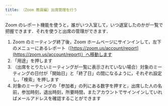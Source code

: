 ```yaml
---
title: （Zoom 教員編）出席管理を行う
---
```


Zoom のレポート機能を使うと，誰がいつ入室して，いつ退室したのかが一覧で把握できます．それを使うと出席の管理ができます．  
1. Zoom のミーティング終了後，Zoom ホームページにサインインして，左下のメニューにあるレポート（[https://zoom.us/account/report](https://zoom.us/account/report)）へ移動します
2. 「用途」を押します
3. （出席をとりたいミーティングが一覧に表示されていない場合）対象のミーティングの日付が「開始日」と「終了日」の間になるように，それぞれ設定し，「検索」を押します
4. 対象のミーティングの「参加者」の列にある数字を押すと，出席した人の名前，参加時刻，退出時刻，所要時間，またアカウントでサインインしていればメールアドレスを確認することができます

